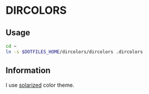 # DIRCOLORS

## Usage

``` bash
cd ~
ln -s $DOTFILES_HOME/dircolors/dircolors .dircolors
```

## Information

I use [solarized](https://github.com/seebi/dircolors-solarized) color theme.
